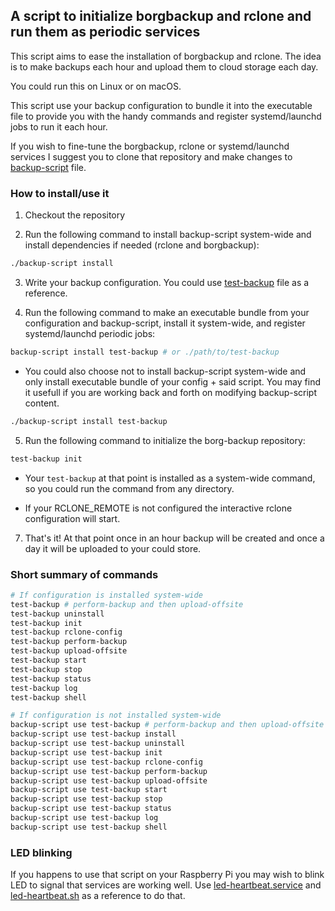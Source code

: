 ## A script to initialize borgbackup and rclone and run them as periodic services

This script aims to ease the installation of borgbackup and rclone. The idea is to make backups each hour and upload them to cloud storage each day.

You could run this on Linux or on macOS.

This script use your backup configuration to bundle it into the executable file to provide you with the handy commands and register systemd/launchd jobs to run it each hour.

If you wish to fine-tune the borgbackup, rclone or systemd/launchd services I suggest you to clone that repository and make changes to [backup-script](backup-script) file.

### How to install/use it

1. Checkout the repository

2. Run the following command to install backup-script system-wide and install dependencies if needed (rclone and borgbackup):

```sh
./backup-script install
```

3. Write your backup configuration. You could use [test-backup](test-backup) file as a reference.

4. Run the following command to make an executable bundle from your configuration and backup-script, install it system-wide, and register systemd/launchd periodic jobs:

```sh
backup-script install test-backup # or ./path/to/test-backup
```

* You could also choose not to install backup-script system-wide and only install executable bundle of your config + said script. You may find it usefull if you are working back and forth on modifying backup-script content.

```sh
./backup-script install test-backup
```

5. Run the following command to initialize the borg-backup repository:
```sh
test-backup init
```

* Your ``test-backup`` at that point is installed as a system-wide command, so you could run the command from any directory.

* If your RCLONE_REMOTE is not configured the interactive rclone configuration will start.

7. That's it! At that point once in an hour backup will be created and once a day it will be uploaded to your could store.

### Short summary of commands
```sh
# If configuration is installed system-wide
test-backup # perform-backup and then upload-offsite
test-backup uninstall
test-backup init
test-backup rclone-config
test-backup perform-backup
test-backup upload-offsite
test-backup start
test-backup stop
test-backup status
test-backup log
test-backup shell

# If configuration is not installed system-wide
backup-script use test-backup # perform-backup and then upload-offsite
backup-script use test-backup install
backup-script use test-backup uninstall
backup-script use test-backup init
backup-script use test-backup rclone-config
backup-script use test-backup perform-backup
backup-script use test-backup upload-offsite
backup-script use test-backup start
backup-script use test-backup stop
backup-script use test-backup status
backup-script use test-backup log
backup-script use test-backup shell
```

### LED blinking

If you happens to use that script on your Raspberry Pi you may wish to blink LED to signal that services are working well. Use [led-heartbeat.service](led-heartbeat.service) and [led-heartbeat.sh](led-heartbeat.sh) as a reference to do that.
